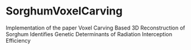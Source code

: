 # SorghumVoxelCarving
Implementation of the paper Voxel Carving Based 3D Reconstruction of Sorghum Identifies Genetic Determinants of Radiation Interception Efficiency
